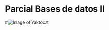 # Parcial Bases de datos II
#![Image of Yaktocat](https://https://github.com/alejandromaselli/parcial/ER.jpeg)

